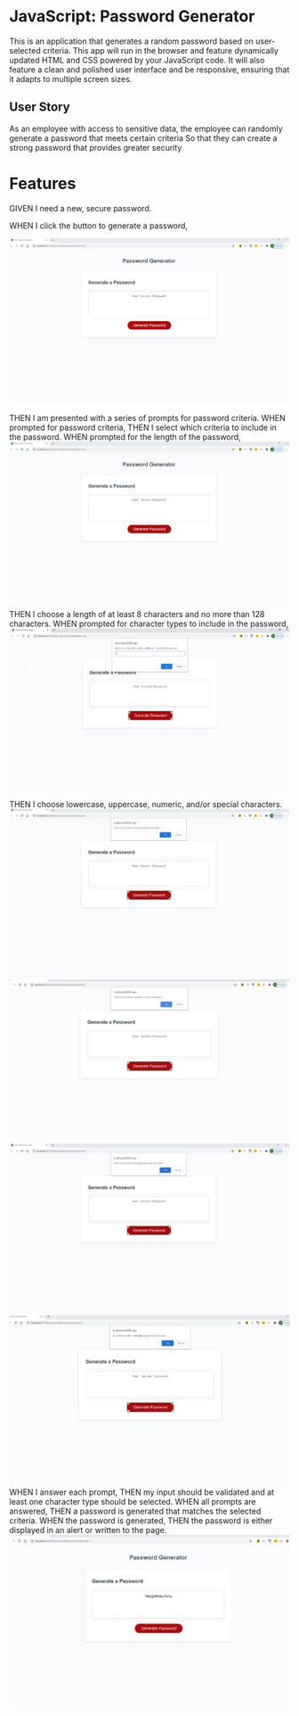 # JavaScript: Password Generator

This is an application that generates a random password based on user-selected criteria. This app will run in the browser and feature dynamically updated HTML and CSS powered by your JavaScript code. It will also feature a clean and polished user interface and be responsive, ensuring that it adapts to multiple screen sizes.

## User Story


As an employee with access to sensitive data,
the employee can randomly generate a password that meets certain criteria
So that they can create a strong password that provides greater security


# Features


GIVEN I need a new, secure password.

WHEN I click the button to generate a password,

![First screen](https://github.com/Modernwyatt/passwordGenerator/blob/master/genPass1.PNG)

THEN I am presented with a series of prompts for password criteria.
WHEN prompted for password criteria,
THEN I select which criteria to include in the password.
WHEN prompted for the length of the password,
![password length](https://github.com/Modernwyatt/passwordGenerator/blob/master/genPass1.PNG)
THEN I choose a length of at least 8 characters and no more than 128 characters.
WHEN prompted for character types to include in the password,
![password inputs](https://github.com/Modernwyatt/passwordGenerator/blob/master/genPass2.PNG)
THEN I choose lowercase, uppercase, numeric, and/or special characters.
![special character prompt](https://github.com/Modernwyatt/passwordGenerator/blob/master/genPass4.PNG)
![numbers prompt](https://github.com/Modernwyatt/passwordGenerator/blob/master/genPass5.jpg) 
![lowercase prompt](https://github.com/Modernwyatt/passwordGenerator/blob/master/genPass6.jpg)
![uppercase prompt](https://github.com/Modernwyatt/passwordGenerator/blob/master/genPass7.jpg)
WHEN I answer each prompt,
THEN my input should be validated and at least one character type should be selected.
WHEN all prompts are answered,
THEN a password is generated that matches the selected criteria.
WHEN the password is generated,
THEN the password is either displayed in an alert or written to the page.
![generated password](https://github.com/Modernwyatt/passwordGenerator/blob/master/genPass8.jpg)
